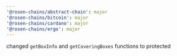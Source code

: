```yaml
---
'@rosen-chains/abstract-chain': major
'@rosen-chains/bitcoin': major
'@rosen-chains/cardano': major
'@rosen-chains/ergo': major
---
```


changed `getBoxInfo` and `getCoveringBoxes` functions to protected
